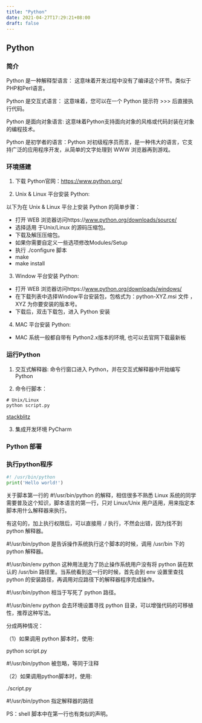 ```yaml
---
title: "Python"
date: 2021-04-27T17:29:21+08:00
draft: false
---
```


## Python 

### 简介

Python 是一种解释型语言： 这意味着开发过程中没有了编译这个环节。类似于PHP和Perl语言。

Python 是交互式语言： 这意味着，您可以在一个 Python 提示符 >>> 后直接执行代码。

Python 是面向对象语言: 这意味着Python支持面向对象的风格或代码封装在对象的编程技术。

Python 是初学者的语言：Python 对初级程序员而言，是一种伟大的语言，它支持广泛的应用程序开发，从简单的文字处理到 WWW 浏览器再到游戏。

### 环境搭建

1. 下载 Python官网：https://www.python.org/


2. Unix & Linux 平台安装 Python:

以下为在 Unix & Linux 平台上安装 Python 的简单步骤：

  - 打开 WEB 浏览器访问https://www.python.org/downloads/source/
  - 选择适用 于Unix/Linux 的源码压缩包。
  - 下载及解压压缩包。
  - 如果你需要自定义一些选项修改Modules/Setup
  - 执行 ./configure 脚本
  - make
  - make install

3. Window 平台安装 Python:
  - 打开 WEB 浏览器访问https://www.python.org/downloads/windows/
  - 在下载列表中选择Window平台安装包，包格式为：python-XYZ.msi 文件 ， XYZ 为你要安装的版本号。
  - 下载后，双击下载包，进入 Python 安装

4. MAC 平台安装 Python:
 - MAC 系统一般都自带有 Python2.x版本的环境, 也可以去官网下载最新板
 

### 运行Python

1. 交互式解释器: 命令行窗口进入 Python，并在交互式解释器中开始编写 Python

2. 命令行脚本： 

```shell
# Unix/Linux
python script.py 
```

[stackblitz](https://stackblitz.com/edit/angular-ewfqoc?file=src/app/app.component.ts)

3. 集成开发环境 PyCharm

### Python 部署

### 执行python程序


```python
#! /usr/bin/python
print('Hello world!')
```

关于脚本第一行的 #!/usr/bin/python 的解释，相信很多不熟悉 Linux 系统的同学需要普及这个知识，脚本语言的第一行，只对 Linux/Unix 用户适用，用来指定本脚本用什么解释器来执行。

有这句的，加上执行权限后，可以直接用 ./ 执行，不然会出错，因为找不到 python 解释器。

#!/usr/bin/python 是告诉操作系统执行这个脚本的时候，调用 /usr/bin 下的 python 解释器。

#!/usr/bin/env python 这种用法是为了防止操作系统用户没有将 python 装在默认的 /usr/bin 路径里。当系统看到这一行的时候，首先会到 env 设置里查找 python 的安装路径，再调用对应路径下的解释器程序完成操作。

#!/usr/bin/python 相当于写死了 python 路径。

#!/usr/bin/env python 会去环境设置寻找 python 目录，可以增强代码的可移植性，推荐这种写法。


分成两种情况：

（1）如果调用 python 脚本时，使用:

python script.py 

#!/usr/bin/python 被忽略，等同于注释

（2）如果调用python脚本时，使用:

./script.py 

#!/usr/bin/python 指定解释器的路径

PS：shell 脚本中在第一行也有类似的声明。